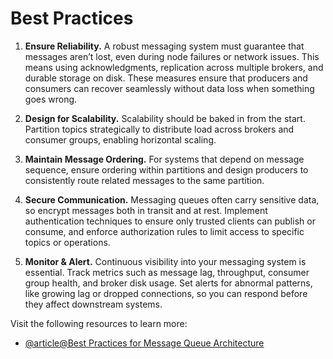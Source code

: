 # Best Practices

1.  **Ensure Reliability.** A robust messaging system must guarantee that messages aren’t lost, even during node failures or network issues. This means using acknowledgments, replication across multiple brokers, and durable storage on disk. These measures ensure that producers and consumers can recover seamlessly without data loss when something goes wrong.
    
2.  **Design for Scalability.** Scalability should be baked in from the start. Partition topics strategically to distribute load across brokers and consumer groups, enabling horizontal scaling.
    
3.  **Maintain Message Ordering.** For systems that depend on message sequence, ensure ordering within partitions and design producers to consistently route related messages to the same partition.
    
4.  **Secure Communication.** Messaging queues often carry sensitive data, so encrypt messages both in transit and at rest. Implement authentication techniques to ensure only trusted clients can publish or consume, and enforce authorization rules to limit access to specific topics or operations.
    
5.  **Monitor & Alert.** Continuous visibility into your messaging system is essential. Track metrics such as message lag, throughput, consumer group health, and broker disk usage. Set alerts for abnormal patterns, like growing lag or dropped connections, so you can respond before they affect downstream systems.

Visit the following resources to learn more:

- [@article@Best Practices for Message Queue Architecture](https://abhishek-patel.medium.com/best-practices-for-message-queue-architecture-f69d47e3565)